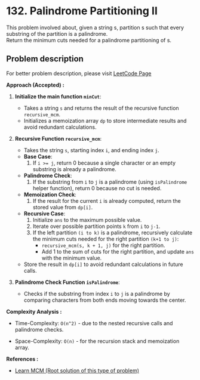 # 132. Palindrome Partitioning II

This problem involved about, given a string s, partition s such that every substring of the partition is a palindrome.<br/>
Return the minimum cuts needed for a palindrome partitioning of s.

## Problem description

For better problem description, please visit [LeetCode Page](https://leetcode.com/problems/palindrome-partitioning-ii/description/)

**Approach (Accepted) :**<br/>

1. **Initialize the main function `minCut`**:

    - Takes a string `s` and returns the result of the recursive function `recursive_mcm`.
    - Initializes a memoization array `dp` to store intermediate results and avoid redundant calculations.

2. **Recursive Function `recursive_mcm`**:

    - Takes the string `s`, starting index `i`, and ending index `j`.
    - **Base Case**:
        1. If `i >= j`, return 0 because a single character or an empty substring is already a palindrome.
    - **Palindrome Check**:
        1. If the substring from `i` to `j` is a palindrome (using `isPalindrome` helper function), return 0 because no cut is needed.
    - **Memoization Check**:
        1. If the result for the current `i` is already computed, return the stored value from `dp[i]`.
    - **Recursive Case**:
        1. Initialize `ans` to the maximum possible value.
        2. Iterate over possible partition points `k` from `i` to `j-1`.
        3. If the left partition `(i to k)` is a palindrome, recursively calculate the minimum cuts needed for the right partition `(k+1 to j)`:
            - `recursive_mcm(s, k + 1, j)` for the right partition.
            - Add 1 to the sum of cuts for the right partition, and update `ans` with the minimum value.
    - Store the result in `dp[i]` to avoid redundant calculations in future calls.

3. **Palindrome Check Function `isPalindrome`**:

    - Checks if the substring from index `i` to `j` is a palindrome by comparing characters from both ends moving towards the center.

**Complexity Analysis :**<br/>

-   Time-Complexity: `O(n^2)` - due to the nested recursive calls and palindrome checks.

-   Space-Complexity: `O(n)` - for the recursion stack and memoization array.

**References :**<br/>

-   [Learn MCM (Root solution of this type of problem)](https://github.com/AlaminPu1007/Data-structure-Algorithm/tree/master/DataStructure%20%26%20Algorithm/dynamic%20programming/Matrix%20chain%20multiplication/Root%20MCM%20Format)